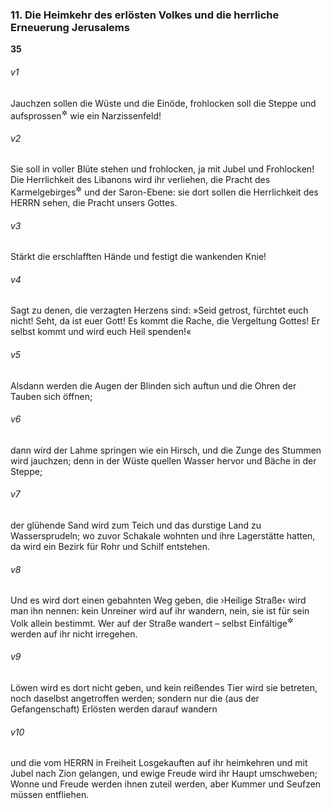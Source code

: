 ### 11. Die Heimkehr des erlösten Volkes und die herrliche Erneuerung Jerusalems

__35__

###### v1
Jauchzen sollen die Wüste und die Einöde, frohlocken soll die Steppe und aufsprossen<sup title="oder: erblühen">&#x2732;</sup>
 wie ein Narzissenfeld!

###### v2
Sie soll in voller Blüte stehen und frohlocken, ja mit Jubel und Frohlocken! Die Herrlichkeit des Libanons wird ihr verliehen, die Pracht des Karmelgebirges<sup title="Am 1,2">&#x2732;</sup>
 und der Saron-Ebene: sie dort sollen die Herrlichkeit des HERRN sehen, die Pracht unsers Gottes.

###### v3
Stärkt die erschlafften Hände und festigt die wankenden Knie!

###### v4
Sagt zu denen, die verzagten Herzens sind: »Seid getrost, fürchtet euch nicht! Seht, da ist euer Gott! Es kommt die Rache, die Vergeltung Gottes! Er selbst kommt und wird euch Heil spenden!«

###### v5
Alsdann werden die Augen der Blinden sich auftun und die Ohren der Tauben sich öffnen;

###### v6
dann wird der Lahme springen wie ein Hirsch, und die Zunge des Stummen wird jauchzen; denn in der Wüste quellen Wasser hervor und Bäche in der Steppe;

###### v7
der glühende Sand wird zum Teich und das durstige Land zu Wassersprudeln; wo zuvor Schakale wohnten und ihre Lagerstätte hatten, da wird ein Bezirk für Rohr und Schilf entstehen.

###### v8
Und es wird dort einen gebahnten Weg geben, die ›Heilige Straße‹ wird man ihn nennen: kein Unreiner wird auf ihr wandern, nein, sie ist für sein Volk allein bestimmt. Wer auf der Straße wandert – selbst Einfältige<sup title="oder: Nichtkenner">&#x2732;</sup>
 werden auf ihr nicht irregehen.

###### v9
Löwen wird es dort nicht geben, und kein reißendes Tier wird sie betreten, noch daselbst angetroffen werden; sondern nur die (aus der Gefangenschaft) Erlösten werden darauf wandern

###### v10
und die vom HERRN in Freiheit Losgekauften auf ihr heimkehren und mit Jubel nach Zion gelangen, und ewige Freude wird ihr Haupt umschweben; Wonne und Freude werden ihnen zuteil werden, aber Kummer und Seufzen müssen entfliehen.
